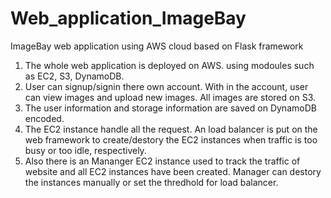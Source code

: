 # Web_application_ImageBay
ImageBay web application using AWS cloud based on Flask framework
1. The whole web application is deployed on AWS. using modoules such as EC2, S3, DynamoDB.
2. User can signup/signin there own account. With in the account, user can view images and upload new images. All images are stored on S3.
3. The user information and storage information are saved on DynamoDB encoded.
4. The EC2 instance handle all the request. An load balancer is put on the web framework to create/destory the EC2 instances when traffic is too busy or too idle, respectively.
5. Also there is an Mananger EC2 instance used to track the traffic of website and all EC2 instances have been created. Manager can destory the instances manually or set the thredhold for load balancer.

